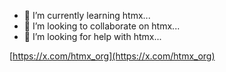 - 🌱 I’m currently learning htmx...
- 🌱 I’m looking to collaborate on htmx...
- 🤔 I’m looking for help with htmx...

[https://x.com/htmx_org](https://x.com/htmx_org)
